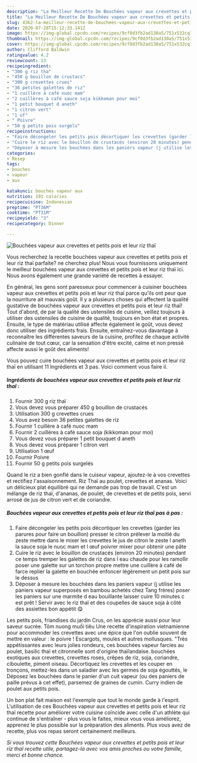 ```yaml
---
description: "La Meilleur Recette De Bouchées vapeur aux crevettes et petits pois et leur riz thaï"
title: "La Meilleur Recette De Bouchées vapeur aux crevettes et petits pois et leur riz thaï"
slug: 4362-la-meilleur-recette-de-bouchees-vapeur-aux-crevettes-et-petits-pois-et-leur-riz-thai
date: 2020-07-28T15:12:33.141Z
image: https://img-global.cpcdn.com/recipes/9cf0d3fb2ad130a5/751x532cq70/bouchees-vapeur-aux-crevettes-et-petits-pois-et-leur-riz-thai-photo-principale-de-la-recette.jpg
thumbnail: https://img-global.cpcdn.com/recipes/9cf0d3fb2ad130a5/751x532cq70/bouchees-vapeur-aux-crevettes-et-petits-pois-et-leur-riz-thai-photo-principale-de-la-recette.jpg
cover: https://img-global.cpcdn.com/recipes/9cf0d3fb2ad130a5/751x532cq70/bouchees-vapeur-aux-crevettes-et-petits-pois-et-leur-riz-thai-photo-principale-de-la-recette.jpg
author: Clifford Baldwin
ratingvalue: 4.2
reviewcount: 13
recipeingredient:
- "300 g riz tha"
- "450 g bouillon de crustacs"
- "300 g crevettes crues"
- "36 petites galettes de riz"
- "1 cuillère à café nuoc mam"
- "2 cuillères à café sauce soja kikkoman pour moi"
- "1 petit bouquet d aneth"
- "1 citron vert"
- "1 uf"
- " Poivre"
- "50 g petits pois surgels"
recipeinstructions:
- "Faire décongeler les petits pois décortiquer les crevettes (garder les parures pour faire un bouillon) presser le citron prélever la moitié du zeste mettre dans le mixer les crevettes le jus de citron le zeste l aneth la sauce soja le nuoc mam et l œuf poivrer mixer pour obtenir une pâte"
- "Cuire le riz avec le bouillon de crustacés (environ 20 minutes) pendant ce temps tremper les galettes de riz dans l eau chaude pour les ramollir poser une galette sur un torchon propre mettre une cuillère à café de farce replier la galette en bouchée enfoncer légèrement un petit pois sur le dessus"
- "Déposer à mesure les bouchées dans les paniers vapeur (j utilise les paniers vapeur superposés en bambou achetés chez Tang frères) poser les paniers sur une marmite d eau bouillante laisser cuire 10 minutes c est prêt ! Servir avec le riz thaï et des coupelles de sauce soja à côté des assiettes bon appétit 😋"
categories:
- Resep
tags:
- bouches
- vapeur
- aux

katakunci: bouches vapeur aux 
nutrition: 191 calories
recipecuisine: Indonesian
preptime: "PT36M"
cooktime: "PT31M"
recipeyield: "3"
recipecategory: Dinner

---
```



![Bouchées vapeur aux crevettes et petits pois et leur riz thaï](https://img-global.cpcdn.com/recipes/9cf0d3fb2ad130a5/751x532cq70/bouchees-vapeur-aux-crevettes-et-petits-pois-et-leur-riz-thai-photo-principale-de-la-recette.jpg)

Vous recherchez la recette bouchées vapeur aux crevettes et petits pois et leur riz thaï parfaite? ne cherchez plus! Nous vous fournissons uniquement le meilleur bouchées vapeur aux crevettes et petits pois et leur riz thaï ici. Nous avons également une grande variété de recettes à essayer.

En général, les gens sont paresseux pour commencer à cuisiner bouchées vapeur aux crevettes et petits pois et leur riz thaï parce qu'ils ont peur que la nourriture ait mauvais goût. Il y a plusieurs choses qui affectent la qualité gustative de bouchées vapeur aux crevettes et petits pois et leur riz thaï! Tout d'abord, de par la qualité des ustensiles de cuisine, veillez toujours à utiliser des ustensiles de cuisine de qualité, toujours en bon état et propres. Ensuite, le type de matériau utilisé affecte également le goût, vous devez donc utiliser des ingrédients frais. Ensuite, entraînez-vous davantage à reconnaître les différentes saveurs de la cuisine, profitez de chaque activité culinaire de tout cœur, car la sensation d'être excité, calme et non pressé affecte aussi le goût des aliments!

<!--inarticleads1-->

Vous pouvez cuire bouchées vapeur aux crevettes et petits pois et leur riz thaï en utilisant 11 Ingrédients et 3 pas. Voici comment vous faire il.

##### Ingrédients de bouchées vapeur aux crevettes et petits pois et leur riz thaï :

1. Fournir 300 g riz thaï
1. Vous devez vous préparer 450 g bouillon de crustacés
1. Utilisation 300 g crevettes crues
1. Vous avez besoin 36 petites galettes de riz
1. Fournir 1 cuillère à café nuoc mam
1. Fournir 2 cuillères à café sauce soja (kikkoman pour moi)
1. Vous devez vous préparer 1 petit bouquet d aneth
1. Vous devez vous préparer 1 citron vert
1. Utilisation 1 œuf
1. Fournir  Poivre
1. Fournir 50 g petits pois surgelés


Quand le riz a bien gonflé dans le cuiseur vapeur, ajoutez-le à vos crevettes et rectifiez l&#39;assaisonnement. Riz Thaï au poulet, crevettes et ananas. Voici un délicieux plat équilibré qui ne demande pas trop de travail. C&#39;est un mélange de riz thaï, d&#39;ananas, de poulet, de crevettes et de petits pois, servi arrosé de jus de citron vert et de coriandre. 

<!--inarticleads2-->

##### Bouchées vapeur aux crevettes et petits pois et leur riz thaï pas à pas :

1. Faire décongeler les petits pois décortiquer les crevettes (garder les parures pour faire un bouillon) presser le citron prélever la moitié du zeste mettre dans le mixer les crevettes le jus de citron le zeste l aneth la sauce soja le nuoc mam et l œuf poivrer mixer pour obtenir une pâte
1. Cuire le riz avec le bouillon de crustacés (environ 20 minutes) pendant ce temps tremper les galettes de riz dans l eau chaude pour les ramollir poser une galette sur un torchon propre mettre une cuillère à café de farce replier la galette en bouchée enfoncer légèrement un petit pois sur le dessus
1. Déposer à mesure les bouchées dans les paniers vapeur (j utilise les paniers vapeur superposés en bambou achetés chez Tang frères) poser les paniers sur une marmite d eau bouillante laisser cuire 10 minutes c est prêt ! Servir avec le riz thaï et des coupelles de sauce soja à côté des assiettes bon appétit 😋


Les petits pois, friandises du jardin Crus, on les apprécie aussi pour leur saveur sucrée. Tôm nuong muối tiêu Une recette d&#39;inspiration vietnamienne pour accommoder les crevettes avec une épice que l&#39;on oublie souvent de mettre en valeur : le poivre ! Escargots, moules et autres mollusques. &#34;Très appétissantes avec leurs jolies rondeurs, ces bouchées vapeur farcies au poulet, basilic thaï et citronnelle sont d&#39;origine thaïlandaise. bouchées exotiques aux crevettes, crevettes roses, crêpes de riz, soja, coriandre, ciboulette, piment oiseau. Décortiquez les crevettes et les couper en tronçons, mettez-les dans un saladier avec les germes de soja égouttés, le Déposez les bouchées dans le panier d&#39;un cuit vapeur (ou des paniers de paille prévus à cet effet), parsemez de graines de cumin. Curry indien de poulet aux petits pois. 

<!--inarticleads1-->

<p>
Un bon plat fait maison est l'exemple que tout le monde garde à l'esprit. L'utilisation de ces Bouchées vapeur aux crevettes et petits pois et leur riz thaï recette pour améliorer votre cuisine coïncide avec celle d'un athlète qui continue de s'entraîner - plus vous le faites, mieux vous vous améliorez, apprenez le plus possible sur la préparation des aliments. Plus vous avez de recette, plus vos repas seront certainement meilleurs.
</p>

<p>
<i>Si vous trouvez cette Bouchées vapeur aux crevettes et petits pois et leur riz thaï recette utile, partagez-la avec vos amis proches ou votre famille, merci et bonne chance.</i>
</p>
